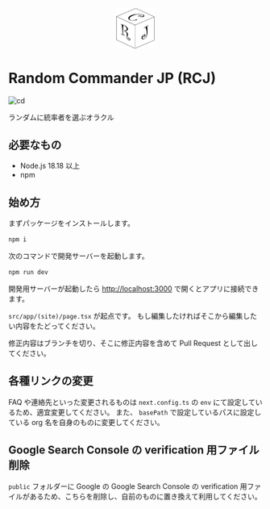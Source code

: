 <p align="center">
  <img src="https://raw.githubusercontent.com/izzet-mtg/random-commander-jp/refs/heads/main/logos/logo.svg" width="15%" />
</p>

# Random Commander JP (RCJ)

![cd](https://github.com/izzet-mtg/random-commander-jp/actions/workflows/nextjs.yml/badge.svg)

ランダムに統率者を選ぶオラクル

## 必要なもの

- Node.js 18.18 以上
- npm

## 始め方

まずパッケージをインストールします。

```bash
npm i
```

次のコマンドで開発サーバーを起動します。

```bash
npm run dev
```

開発用サーバーが起動したら [http://localhost:3000](http://localhost:3000) で開くとアプリに接続できます。

`src/app/(site)/page.tsx` が起点です。
もし編集したければそこから編集したい内容をたどってください。

修正内容はブランチを切り、そこに修正内容を含めて Pull Request として出してください。

## 各種リンクの変更
FAQ や連絡先といった変更されるものは `next.config.ts` の `env` にて設定しているため、適宜変更してください。
また、 `basePath` で設定しているパスに設定している org 名を自身のものに変更してください。

## Google Search Console の verification 用ファイル削除
`public` フォルダーに Google の Google Search Console の verification 用ファイルがあるため、こちらを削除し、自前のものに置き換えて利用してください。
